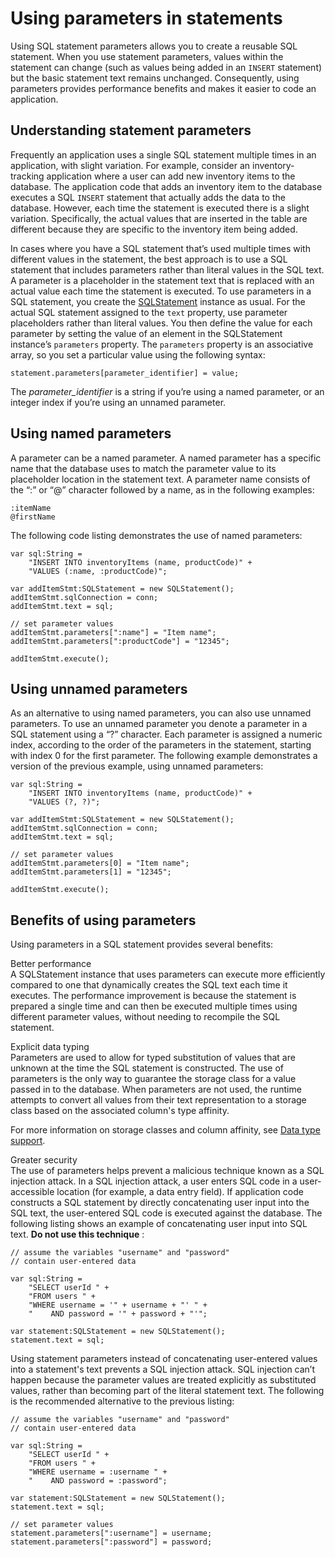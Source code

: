# Using parameters in statements

<div>

Using SQL statement parameters allows you to create a reusable SQL statement.
When you use statement parameters, values within the statement can change (such
as values being added in an `INSERT` statement) but the basic statement text
remains unchanged. Consequently, using parameters provides performance benefits
and makes it easier to code an application.

</div>

<div>

## Understanding statement parameters

<div>

Frequently an application uses a single SQL statement multiple times in an
application, with slight variation. For example, consider an inventory-tracking
application where a user can add new inventory items to the database. The
application code that adds an inventory item to the database executes a SQL
`INSERT` statement that actually adds the data to the database. However, each
time the statement is executed there is a slight variation. Specifically, the
actual values that are inserted in the table are different because they are
specific to the inventory item being added.

In cases where you have a SQL statement that’s used multiple times with
different values in the statement, the best approach is to use a SQL statement
that includes parameters rather than literal values in the SQL text. A parameter
is a placeholder in the statement text that is replaced with an actual value
each time the statement is executed. To use parameters in a SQL statement, you
create the
[SQLStatement](http://help.adobe.com/en_US/Flash/CS5/AS3LR/flash/data/SQLStatement.html)
instance as usual. For the actual SQL statement assigned to the `text` property,
use parameter placeholders rather than literal values. You then define the value
for each parameter by setting the value of an element in the SQLStatement
instance’s `parameters` property. The `parameters` property is an associative
array, so you set a particular value using the following syntax:

    statement.parameters[parameter_identifier] = value;

The _parameter_identifier_ is a string if you’re using a named parameter, or an
integer index if you’re using an unnamed parameter.

</div>

</div>

<div>

## Using named parameters

<div>

A parameter can be a named parameter. A named parameter has a specific name that
the database uses to match the parameter value to its placeholder location in
the statement text. A parameter name consists of the “:” or “@” character
followed by a name, as in the following examples:

    :itemName
    @firstName

The following code listing demonstrates the use of named parameters:

    var sql:String =
    	"INSERT INTO inventoryItems (name, productCode)" +
    	"VALUES (:name, :productCode)";

    var addItemStmt:SQLStatement = new SQLStatement();
    addItemStmt.sqlConnection = conn;
    addItemStmt.text = sql;

    // set parameter values
    addItemStmt.parameters[":name"] = "Item name";
    addItemStmt.parameters[":productCode"] = "12345";

    addItemStmt.execute();

</div>

</div>

<div>

## Using unnamed parameters

<div>

As an alternative to using named parameters, you can also use unnamed
parameters. To use an unnamed parameter you denote a parameter in a SQL
statement using a “?” character. Each parameter is assigned a numeric index,
according to the order of the parameters in the statement, starting with index 0
for the first parameter. The following example demonstrates a version of the
previous example, using unnamed parameters:

    var sql:String =
    	"INSERT INTO inventoryItems (name, productCode)" +
    	"VALUES (?, ?)";

    var addItemStmt:SQLStatement = new SQLStatement();
    addItemStmt.sqlConnection = conn;
    addItemStmt.text = sql;

    // set parameter values
    addItemStmt.parameters[0] = "Item name";
    addItemStmt.parameters[1] = "12345";

    addItemStmt.execute();

</div>

</div>

<div>

## Benefits of using parameters

<div>

Using parameters in a SQL statement provides several benefits:

Better performance  
A SQLStatement instance that uses parameters can execute more efficiently
compared to one that dynamically creates the SQL text each time it executes. The
performance improvement is because the statement is prepared a single time and
can then be executed multiple times using different parameter values, without
needing to recompile the SQL statement.

Explicit data typing  
Parameters are used to allow for typed substitution of values that are unknown
at the time the SQL statement is constructed. The use of parameters is the only
way to guarantee the storage class for a value passed in to the database. When
parameters are not used, the runtime attempts to convert all values from their
text representation to a storage class based on the associated column's type
affinity.

For more information on storage classes and column affinity, see
[Data type support](WSd47bd22bdd97276f2aceae3b1262b7f2d43-8000.html).

Greater security  
The use of parameters helps prevent a malicious technique known as a SQL
injection attack. In a SQL injection attack, a user enters SQL code in a
user-accessible location (for example, a data entry field). If application code
constructs a SQL statement by directly concatenating user input into the SQL
text, the user-entered SQL code is executed against the database. The following
listing shows an example of concatenating user input into SQL text. **Do not use
this technique** :

    // assume the variables "username" and "password"
    // contain user-entered data

    var sql:String =
    	"SELECT userId " +
    	"FROM users " +
    	"WHERE username = '" + username + "' " +
    	"    AND password = '" + password + "'";

    var statement:SQLStatement = new SQLStatement();
    statement.text = sql;

Using statement parameters instead of concatenating user-entered values into a
statement's text prevents a SQL injection attack. SQL injection can’t happen
because the parameter values are treated explicitly as substituted values,
rather than becoming part of the literal statement text. The following is the
recommended alternative to the previous listing:

    // assume the variables "username" and "password"
    // contain user-entered data

    var sql:String =
    	"SELECT userId " +
    	"FROM users " +
    	"WHERE username = :username " +
    	"    AND password = :password";

    var statement:SQLStatement = new SQLStatement();
    statement.text = sql;

    // set parameter values
    statement.parameters[":username"] = username;
    statement.parameters[":password"] = password;

</div>

</div>

<div>

<div>

</div>

</div>
